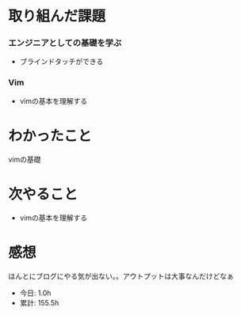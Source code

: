 # 取り組んだ課題
### エンジニアとしての基礎を学ぶ
* ブラインドタッチができる
### Vim
* vimの基本を理解する
# わかったこと
vimの基礎
# 次やること
* vimの基本を理解する
# 感想
ほんとにブログにやる気が出ない。。アウトプットは大事なんだけどなぁ
* 今日: 1.0h
* 累計: 155.5h
